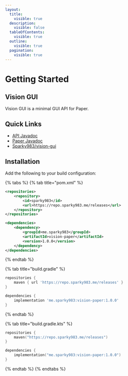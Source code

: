 ```yaml
---
layout:
  title:
    visible: true
  description:
    visible: false
  tableOfContents:
    visible: true
  outline:
    visible: true
  pagination:
    visible: true
---
```


# Getting Started

## Vision GUI

Vision GUI is a minimal GUI API for Paper.

## Quick Links

* [API Javadoc](https://repo.sparky983.me/javadoc/releases/me/sparky983/vision-api/1.0.1/me/sparky983/vision/package-summary.html)
* [Paper Javadoc](https://repo.sparky983.me/javadoc/releases/me/sparky983/vision-paper/1.0.1/me/sparky983/vision/paper/package-summary.html)
* [Sparky983/vision-gui](https://github.com/sparky983/vision-gui)

## Installation

Add the following to your build configuration:

{% tabs %}
{% tab title="pom.xml" %}
```xml
<repositories>
    <repository>
        <id>sparky983</id>
        <url>https://repo.sparky983.me/releases</url>
    </repository>
</repositories>

<dependencies>
    <dependency>
        <groupId>me.sparky983</groupId>
        <artifactId>vision-paper</artifactId>
        <version>1.0.0</version>
    </dependency>
</dependencies>
```
{% endtab %}

{% tab title="build.gradle" %}
```groovy
repositories {
    maven { url 'https://repo.sparky983.me/releases' }
}

dependencies {
    implementation 'me.sparky983:vision-paper:1.0.0'
}
```
{% endtab %}

{% tab title="build.gradle.kts" %}
```kotlin
repositories {
    maven("https://repo.sparky983.me/releases")
}

dependencies {
    implementation("me.sparky983:vision-paper:1.0.0")
}
```
{% endtab %}
{% endtabs %}
